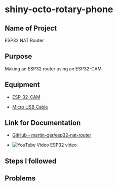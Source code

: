 # shiny-octo-rotary-phone

## Name of Project
ESP32 NAT Router

## Purpose
Making an ESP32 router using an ESP32-CAM

## Equipment
* [ESP-32-CAM](https://www.amazon.com/dp/B08P2578LV?psc=1&ref=ppx_yo2ov_dt_b_product_details)

* [Micro USB Cable](https://www.amazon.com/s?k=micro+usb+data+cable&i=electronics&crid=4PN6AX80VZNU&sprefix=micro+usb+data+cable%2Celectronics%2C131&ref=nb_sb_noss_1)

## Link for Documentation
* [GitHub - martin-ger/esp32-nat-router](https://github.com/martin-ger/esp32_nat_router)

- ![YouTube Video ESP32 video](https://youtu.be/41Lymi6rXA8?list=PLLikBZAto8K7zrkQQYOfoY9404SBhXeQr)
## Steps I followed

## Problems
